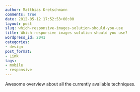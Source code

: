 ```yaml
---
author: Matthias Kretschmann
comments: true
date: 2012-05-12 17:52:53+00:00
layout: post
slug: which-responsive-images-solution-should-you-use
title: Which responsive images solution should you use?
wordpress_id: 2041
categories:
- design
post_format:
- Link
tags:
- mobile
- responsive
---
```


Awesome overview about all the currently available techniques.
